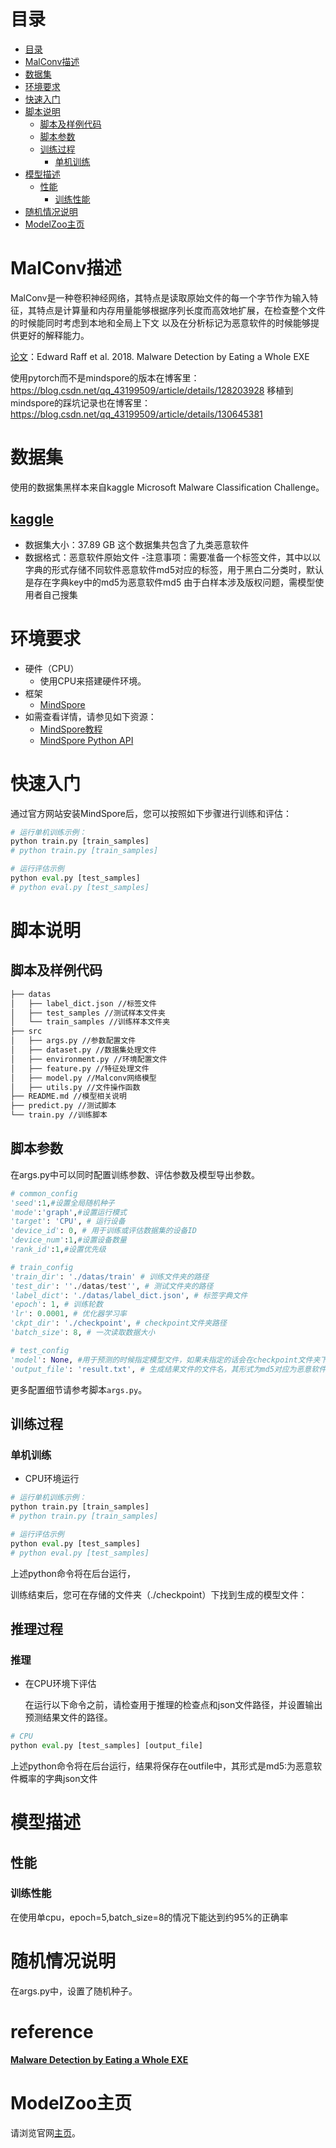 # 目录
- [目录](#目录)
- [MalConv描述](#MalConv描述)
- [数据集](#数据集)
- [环境要求](#环境要求)
- [快速入门](#快速入门)
- [脚本说明](#脚本说明)
    - [脚本及样例代码](#脚本及样例代码)
    - [脚本参数](#脚本参数)
    - [训练过程](#训练过程)
        - [单机训练](#单机训练)
- [模型描述](#模型描述)
    - [性能](#性能)
        - [训练性能](#训练性能)
- [随机情况说明](#随机情况说明)
- [ModelZoo主页](#modelzoo主页)
# MalConv描述

MalConv是一种卷积神经网络，其特点是读取原始文件的每一个字节作为输入特征，其特点是计算量和内存用量能够根据序列长度而高效地扩展，在检查整个文件的时候能同时考虑到本地和全局上下文
以及在分析标记为恶意软件的时候能够提供更好的解释能力。

[论文](https://arxiv.org/abs/1710.09435)：Edward Raff et al. 2018. Malware Detection by Eating a Whole EXE

使用pytorch而不是mindspore的版本在博客里：https://blog.csdn.net/qq_43199509/article/details/128203928
移植到mindspore的踩坑记录也在博客里：https://blog.csdn.net/qq_43199509/article/details/130645381


# 数据集
使用的数据集黑样本来自kaggle Microsoft Malware Classification Challenge。
## [kaggle](<https://www.kaggle.com/competitions/malware-classification/data>)
- 数据集大小：37.89 GB 这个数据集共包含了九类恶意软件
- 数据格式：恶意软件原始文件
-注意事项：需要准备一个标签文件，其中以以字典的形式存储不同软件恶意软件md5对应的标签，用于黑白二分类时，默认是存在字典key中的md5为恶意软件md5
由于白样本涉及版权问题，需模型使用者自己搜集


# 环境要求

- 硬件（CPU）
    - 使用CPU来搭建硬件环境。
- 框架
    - [MindSpore](https://www.mindspore.cn/install)
- 如需查看详情，请参见如下资源：
    - [MindSpore教程](https://www.mindspore.cn/tutorials/zh-CN/master/index.html)
    - [MindSpore Python API](https://www.mindspore.cn/docs/zh-CN/master/index.html)

# 快速入门

通过官方网站安装MindSpore后，您可以按照如下步骤进行训练和评估：

```python
# 运行单机训练示例：
python train.py [train_samples]
# python train.py [train_samples]

# 运行评估示例
python eval.py [test_samples]
# python eval.py [test_samples]
```

# 脚本说明

## 脚本及样例代码

```md
├── datas
│   ├── label_dict.json //标签文件
│   ├── test_samples //测试样本文件夹
│   └── train_samples //训练样本文件夹
├── src
│   ├── args.py //参数配置文件
│   ├── dataset.py //数据集处理文件
│   ├── environment.py //环境配置文件
│   ├── feature.py //特征处理文件
│   ├── model.py //Malconv网络模型
│   ├── utils.py //文件操作函数
├── README.md //模型相关说明
├── predict.py //测试脚本
└── train.py //训练脚本
```



## 脚本参数

在args.py中可以同时配置训练参数、评估参数及模型导出参数。

  ```python
  # common_config
  'seed':1,#设置全局随机种子
  'mode':'graph',#设置运行模式
  'target': 'CPU', # 运行设备
  'device_id': 0, # 用于训练或评估数据集的设备ID
  'device_num':1,#设置设备数量
  'rank_id':1,#设置优先级

  # train_config
  'train_dir': './datas/train' # 训练文件夹的路径
  'test_dir': ''./datas/test'', # 测试文件夹的路径
  'label_dict': './datas/label_dict.json', # 标签字典文件
  'epoch': 1, # 训练轮数
  'lr': 0.0001, # 优化器学习率
  'ckpt_dir': './checkpoint', # checkpoint文件夹路径
  'batch_size': 8, # 一次读取数据大小

  # test_config
  'model': None, #用于预测的时候指定模型文件，如果未指定的话会在checkpoint文件夹下寻找ckpt文件读取 
  'output_file': 'result.txt', # 生成结果文件的文件名，其形式为md5对应为恶意软件的概率
  ```

更多配置细节请参考脚本`args.py`。

## 训练过程

### 单机训练

- CPU环境运行

```python
# 运行单机训练示例：
python train.py [train_samples]
# python train.py [train_samples]

# 运行评估示例
python eval.py [test_samples]
# python eval.py [test_samples]
```

  上述python命令将在后台运行，

  训练结束后，您可在存储的文件夹（./checkpoint）下找到生成的模型文件：

## 推理过程

### 推理

- 在CPU环境下评估

  在运行以下命令之前，请检查用于推理的检查点和json文件路径，并设置输出预测结果文件的路径。

```python
# CPU
python eval.py [test_samples] [output_file]
```

  上述python命令将在后台运行，结果将保存在outfile中，其形式是md5:为恶意软件概率的字典json文件


# 模型描述

## 性能

### 训练性能

在使用单cpu，epoch=5,batch_size=8的情况下能达到约95%的正确率

# 随机情况说明

在args.py中，设置了随机种子。

# reference

**[Malware Detection by Eating a Whole EXE](https://arxiv.org/abs/1710.09435)**

# ModelZoo主页

 请浏览官网[主页](https://gitee.com/mindspore/models)。
